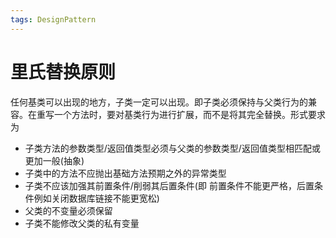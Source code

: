 ```yaml
---
tags: DesignPattern
---
```

# 里氏替换原则

任何基类可以出现的地方，子类一定可以出现。即子类必须保持与父类行为的兼容。在重写一个方法时，要对基类行为进行扩展，而不是将其完全替换。形式要求为

- 子类方法的参数类型/返回值类型必须与父类的参数类型/返回值类型相匹配或更加一般(抽象)
- 子类中的方法不应抛出基础方法预期之外的异常类型
- 子类不应该加强其前置条件/削弱其后置条件(即 前置条件不能更严格，后置条件例如关闭数据库链接不能更宽松)
- 父类的不变量必须保留
- 子类不能修改父类的私有变量
